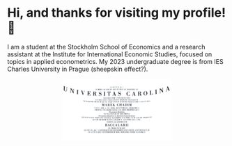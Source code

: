 # Hi, and thanks for visiting my profile! 👋
I am a student at the Stockholm School of Economics and a research assistant at the Institute for International Economic Studies, focused on topics in applied econometrics. My 2023 undergraduate degree is from IES Charles University in Prague (sheepskin effect?).
<p align="center">
<img src="Bc.jpg" alt="Charles University" height="50%" width="50%">
</p>


 

 






